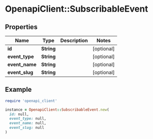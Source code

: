 # OpenapiClient::SubscribableEvent

## Properties

| Name | Type | Description | Notes |
| ---- | ---- | ----------- | ----- |
| **id** | **String** |  | [optional] |
| **event_type** | **String** |  | [optional] |
| **event_name** | **String** |  | [optional] |
| **event_slug** | **String** |  | [optional] |

## Example

```ruby
require 'openapi_client'

instance = OpenapiClient::SubscribableEvent.new(
  id: null,
  event_type: null,
  event_name: null,
  event_slug: null
)
```

